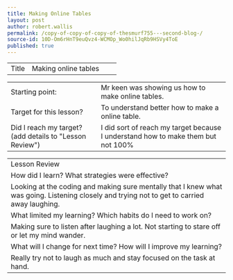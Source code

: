 ```yaml
---
title: Making Online Tables
layout: post
author: robert.wallis
permalink: /copy-of-copy-of-copy-of-thesmurf755---second-blog-/
source-id: 10D-Om6rHnT9euQvz4-WCMOp_Wo0hilJqRb9HSVy4ToE
published: true
---
```

<table>
  <tr>
    <td>Title</td>
    <td>Making online tables </td>
    <td></td>
    <td></td>
  </tr>
</table>


<table>
  <tr>
    <td>Starting point:</td>
    <td>Mr keen was showing us how to make online tables.</td>
  </tr>
  <tr>
    <td>Target for this lesson?</td>
    <td>To understand better how to make a online table.</td>
  </tr>
  <tr>
    <td>Did I reach my target? 
(add details to "Lesson Review")</td>
    <td>I did sort of reach my target because I understand how to make them but not 100%</td>
  </tr>
</table>


<table>
  <tr>
    <td>Lesson Review</td>
  </tr>
  <tr>
    <td>How did I learn? What strategies were effective? </td>
  </tr>
  <tr>
    <td>Looking at the coding and making sure mentally that I knew what was going. Listening closely and trying not to get to carried away laughing.</td>
  </tr>
  <tr>
    <td>What limited my learning? Which habits do I need to work on? </td>
  </tr>
  <tr>
    <td>Making sure to listen after laughing a lot. Not starting to stare off or let my mind wander.</td>
  </tr>
  <tr>
    <td>What will I change for next time? How will I improve my learning?</td>
  </tr>
  <tr>
    <td>Really try not to laugh as much and stay focused on the task at hand.</td>
  </tr>
</table>


